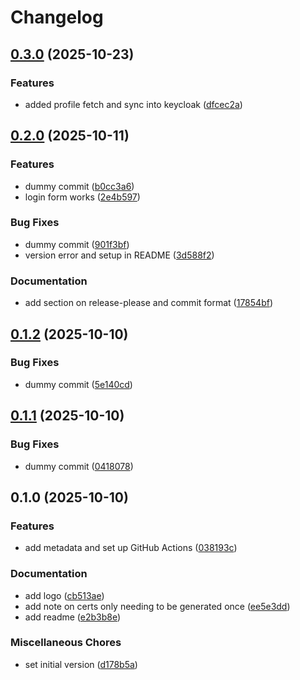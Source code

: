 # Changelog

## [0.3.0](https://github.com/Scouterna/scoutid-keycloak-provider/compare/v0.2.0...v0.3.0) (2025-10-23)


### Features

* added profile fetch and sync into keycloak ([dfcec2a](https://github.com/Scouterna/scoutid-keycloak-provider/commit/dfcec2a485660d8400d2ed7ca6e957408402f8ad))

## [0.2.0](https://github.com/Scouterna/scoutid-keycloak-provider/compare/v0.1.2...v0.2.0) (2025-10-11)


### Features

* dummy commit ([b0cc3a6](https://github.com/Scouterna/scoutid-keycloak-provider/commit/b0cc3a6a45aba9dede0c46eed8be59ddf93b9ba2))
* login form works ([2e4b597](https://github.com/Scouterna/scoutid-keycloak-provider/commit/2e4b59750c8ca66d370ee34a281c96c5d383501e))


### Bug Fixes

* dummy commit ([901f3bf](https://github.com/Scouterna/scoutid-keycloak-provider/commit/901f3bf5aceeee3bbe17c23d1f0eaee5a51d1d7a))
* version error and setup in README ([3d588f2](https://github.com/Scouterna/scoutid-keycloak-provider/commit/3d588f2ec162fe826583c0d43479f7c633cb8ac2))


### Documentation

* add section on release-please and commit format ([17854bf](https://github.com/Scouterna/scoutid-keycloak-provider/commit/17854bfddd53ee1c578cce3605ff32a51ccca675))

## [0.1.2](https://github.com/Scouterna/scoutid-keycloak-provider/compare/v0.1.1...v0.1.2) (2025-10-10)


### Bug Fixes

* dummy commit ([5e140cd](https://github.com/Scouterna/scoutid-keycloak-provider/commit/5e140cd90600f50cd7cd48d7348d1b448046b9cf))

## [0.1.1](https://github.com/Scouterna/scoutid-keycloak-provider/compare/v0.1.0...v0.1.1) (2025-10-10)


### Bug Fixes

* dummy commit ([0418078](https://github.com/Scouterna/scoutid-keycloak-provider/commit/0418078635fbb2b68d3108b3c217e9073be7ca21))

## 0.1.0 (2025-10-10)


### Features

* add metadata and set up GitHub Actions ([038193c](https://github.com/Scouterna/scoutid-keycloak-provider/commit/038193c6e368b089ffbee025360d4b61ca068863))


### Documentation

* add logo ([cb513ae](https://github.com/Scouterna/scoutid-keycloak-provider/commit/cb513ae633d3d2eb92216ce251d1baa3d2d6ead4))
* add note on certs only needing to be generated once ([ee5e3dd](https://github.com/Scouterna/scoutid-keycloak-provider/commit/ee5e3dd322c0778e80baec153e6aab82f617d953))
* add readme ([e2b3b8e](https://github.com/Scouterna/scoutid-keycloak-provider/commit/e2b3b8ec9f2c0b24480d74fc107b27b2bf605a41))


### Miscellaneous Chores

* set initial version ([d178b5a](https://github.com/Scouterna/scoutid-keycloak-provider/commit/d178b5a3622c4d87c8e80327f94ffa21eac98c76))
